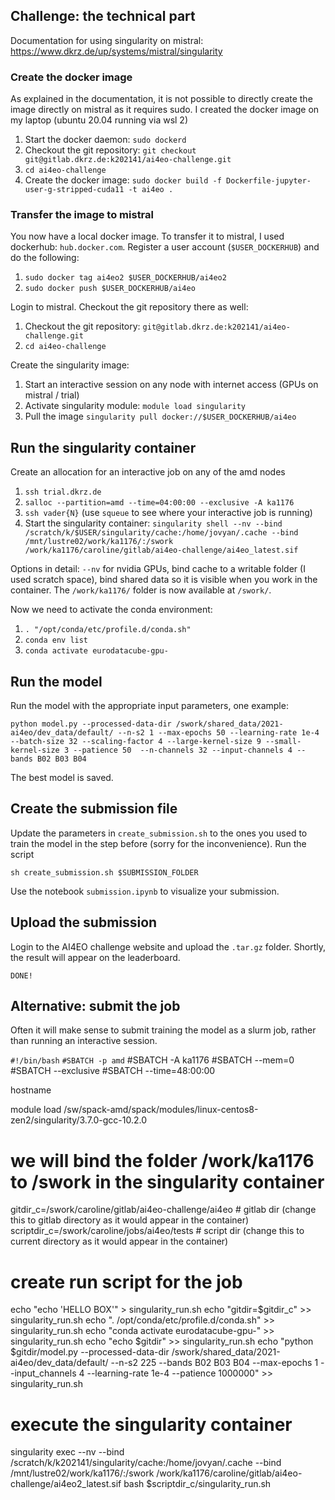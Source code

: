 ## Challenge: the technical part

Documentation for using singularity on mistral:
https://www.dkrz.de/up/systems/mistral/singularity

### Create the docker image

As explained in the documentation, it is not possible to directly create the image directly on mistral as it requires sudo. I created the docker image on my laptop (ubuntu 20.04 running via wsl 2)


1. Start the docker daemon: `sudo dockerd`
2. Checkout the git repository: `git checkout git@gitlab.dkrz.de:k202141/ai4eo-challenge.git`
3. `cd ai4eo-challenge`
4. Create the docker image: `sudo docker build -f Dockerfile-jupyter-user-g-stripped-cuda11 -t ai4eo .`

### Transfer the image to mistral

You now have a local docker image. To transfer it to mistral, I used dockerhub: `hub.docker.com`. Register a user account (`$USER_DOCKERHUB`) and do the following:

1. `sudo docker tag ai4eo2 $USER_DOCKERHUB/ai4eo2` 
2. `sudo docker push $USER_DOCKERHUB/ai4eo`

Login to mistral. Checkout the git repository there as well:

1. Checkout the git repository: `git@gitlab.dkrz.de:k202141/ai4eo-challenge.git`
2. `cd ai4eo-challenge`

Create the singularity image:

1. Start an interactive session on any node with internet access (GPUs on mistral / trial)
2. Activate singularity module: `module load singularity`
3. Pull the image `singularity pull docker://$USER_DOCKERHUB/ai4eo`

## Run the singularity container

Create an allocation for an interactive job on any of the amd nodes

1. `ssh trial.dkrz.de`
2. `salloc --partition=amd --time=04:00:00 --exclusive -A ka1176`
3. `ssh vader{N}` (use `squeue` to see where your interactive job is running)
4. Start the singularity container: `singularity shell --nv --bind /scratch/k/$USER/singularity/cache:/home/jovyan/.cache --bind /mnt/lustre02/work/ka1176/:/swork /work/ka1176/caroline/gitlab/ai4eo-challenge/ai4eo_latest.sif`

Options in detail: `--nv` for nvidia GPUs, bind cache to a writable folder (I used scratch space), bind shared data so it is visible when you work in the container. The `/work/ka1176/` folder is now available at `/swork/`.

Now we need to activate the conda environment:

1. `. "/opt/conda/etc/profile.d/conda.sh"`
2. `conda env list`
3. `conda activate eurodatacube-gpu-`


## Run the model 

Run the model with the appropriate input parameters, one example:

`python model.py --processed-data-dir /swork/shared_data/2021-ai4eo/dev_data/default/ --n-s2 1 --max-epochs 50 --learning-rate 1e-4 --batch-size 32 --scaling-factor 4 --large-kernel-size 9 --small-kernel-size 3 --patience 50  --n-channels 32 --input-channels 4 --bands B02 B03 B04`

The best model is saved.

## Create the submission file

Update the parameters in `create_submission.sh` to the ones you used to train the model in the step before (sorry for the inconvenience). Run the script

`sh create_submission.sh $SUBMISSION_FOLDER`

Use the notebook `submission.ipynb` to visualize your submission.

## Upload the submission

Login to the AI4EO challenge website and upload the `.tar.gz` folder. Shortly, the result will appear on the leaderboard.

`DONE!`

## Alternative: submit the job

Often it will make sense to submit training the model as a slurm job, rather than running an interactive session. 

`#!/bin/bash`
`#SBATCH -p amd`
#SBATCH -A ka1176
#SBATCH --mem=0
#SBATCH --exclusive
#SBATCH --time=48:00:00

hostname

module load /sw/spack-amd/spack/modules/linux-centos8-zen2/singularity/3.7.0-gcc-10.2.0

# we will bind the folder /work/ka1176 to /swork in the singularity container
gitdir_c=/swork/caroline/gitlab/ai4eo-challenge/ai4eo  # gitlab dir (change this to gitlab directory as it would appear in the container)
scriptdir_c=/swork/caroline/jobs/ai4eo/tests           # script dir (change this to current directory as it would appear in the container)

# create run script for the job
echo "echo 'HELLO BOX'" > singularity_run.sh
echo "gitdir=$gitdir_c" >> singularity_run.sh
echo ". /opt/conda/etc/profile.d/conda.sh" >> singularity_run.sh
echo "conda activate eurodatacube-gpu-" >> singularity_run.sh
echo "echo \$gitdir" >> singularity_run.sh
echo "python \$gitdir/model.py --processed-data-dir /swork/shared_data/2021-ai4eo/dev_data/default/ --n-s2 225 --bands B02 B03 B04 --max-epochs 1 --input_channels 4 --learning-rate 1e-4 --patience 1000000" >> singularity_run.sh

# execute the singularity container
singularity exec --nv --bind /scratch/k/k202141/singularity/cache:/home/jovyan/.cache --bind /mnt/lustre02/work/ka1176/:/swork /work/ka1176/caroline/gitlab/ai4eo-challenge/ai4eo2_latest.sif bash $scriptdir_c/singularity_run.sh
